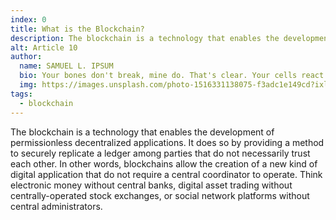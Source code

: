 ```yaml
---
index: 0
title: What is the Blockchain?
description: The blockchain is a technology that enables the development of permissionless decentralized applications.
alt: Article 10
author: 
  name: SAMUEL L. IPSUM
  bio: Your bones don't break, mine do. That's clear. Your cells react to bacteria and viruses differently than mine. You don't get sick, I do. That's also clear. But for some reason, you and I react the exact same way to water. We swallow it too fast, we choke. We get some in our lungs, we drown. However unreal it may seem, we are connected, you and I. We're on the same curve, just on opposite ends.
  img: https://images.unsplash.com/photo-1516331138075-f3adc1e149cd?ixlib=rb-1.2.1&ixid=MXwxMjA3fDB8MHxwaG90by1wYWdlfHx8fGVufDB8fHw%3D&auto=format&fit=crop&w=800&q=60
tags: 
  - blockchain
---
```


The blockchain is a technology that enables the development of permissionless decentralized applications. It does so by providing a method to securely replicate a ledger among parties that do not necessarily trust each other. In other words, blockchains allow the creation of a new kind of digital application that do not require a central coordinator to operate. Think electronic money without central banks, digital asset trading without centrally-operated stock exchanges, or social network platforms without central administrators.